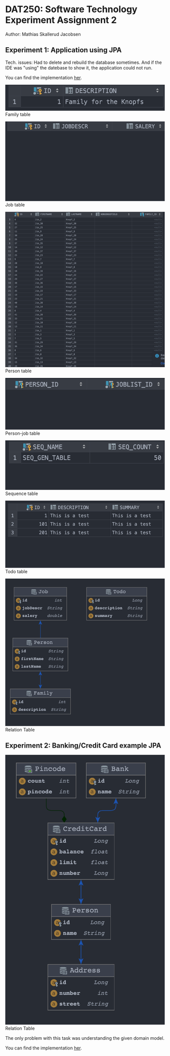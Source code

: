 # DAT250: Software Technology Experiment Assignment 2

Author: Mathias Skallerud Jacobsen

## Experiment 1: Application using JPA
Tech. issues: Had to delete and rebuild the database sometímes. And if the IDE was "using" the datebase to show it, the application could not run.

You can find the implementation [her](https://github.com/MathiasSJacobsen/DAT250/../../../../expass2-code/dat250-jpa-example).

![Family table](/assets/family.png)
Family table

![Job table](/assets/job.png)
Job table

![Person Table](/assets/person.png)
Person table

![Person-Job table](/assets/person_job.png)
Person-job table

![Sequence table](assets/sequence.png)
Sequence table

![Todo table](assets/todo.png)
Todo table

![](assets/relation_family.png)
Relation Table

## Experiment 2: Banking/Credit Card example JPA

![](assets/Bankin_relation.png)
Relation Table

The only problem with this task was understanding the given domain model.


You can find the implementation [her](https://github.com/MathiasSJacobsen/DAT250/../../../../expass2-code/banking).